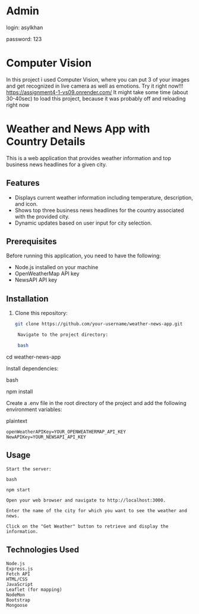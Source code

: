 # Admin 
login: asylkhan

password: 123

# Computer Vision 
In this project i used Computer Vision, where you can put 3 of your images and get recognized in live camera as well as emotions.
Try it right now!!! https://assignment4-1-vs09.onrender.com/
It might take some time (about 30-40sec) to load this project, because it was probably off and reloading right now



# Weather and News App with Country Details

This is a web application that provides weather information and top business news headlines for a given city.

## Features

- Displays current weather information including temperature, description, and icon.
- Shows top three business news headlines for the country associated with the provided city.
- Dynamic updates based on user input for city selection.

## Prerequisites

Before running this application, you need to have the following:

- Node.js installed on your machine
- OpenWeatherMap API key
- NewsAPI API key

## Installation

1. Clone this repository:

   ```bash
   git clone https://github.com/your-username/weather-news-app.git

    Navigate to the project directory:

    bash

cd weather-news-app

Install dependencies:

bash

npm install

Create a .env file in the root directory of the project and add the following environment variables:

plaintext

    openWeatherAPIKey=YOUR_OPENWEATHERMAP_API_KEY
    NewAPIKey=YOUR_NEWSAPI_API_KEY

## Usage

    Start the server:

    bash

    npm start

    Open your web browser and navigate to http://localhost:3000.

    Enter the name of the city for which you want to see the weather and news.

    Click on the "Get Weather" button to retrieve and display the information.

## Technologies Used

    Node.js
    Express.js
    Fetch API
    HTML/CSS
    JavaScript
    Leaflet (for mapping)
    NodeMon
    Bootstrap 
    Mongoose

